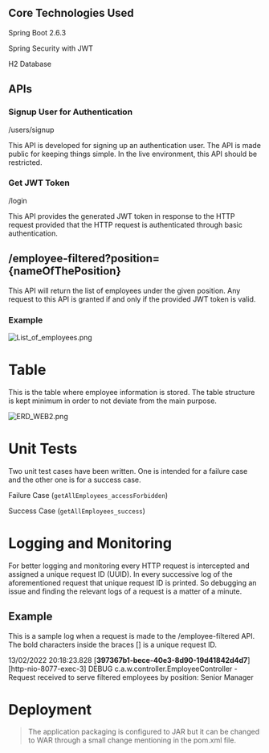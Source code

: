 ## Core Technologies Used

Spring Boot 2.6.3

Spring Security with JWT

H2 Database

## APIs

### Signup User for Authentication

/users/signup

This API is developed for signing up an authentication user. The API is made public for keeping things simple. In the live environment, this API should be restricted.

### Get JWT Token

/login

This API provides the generated JWT token in response to the HTTP request provided that the HTTP request is authenticated through basic authentication.

## /employee-filtered?position={nameOfThePosition}

This API will return the list of employees under the given position. Any request to this API is granted if and only if the provided JWT token is valid.

### Example

![List_of_employees.png](https://s3-us-west-2.amazonaws.com/secure.notion-static.com/66250fcb-fce4-4f4d-978a-2530e93c1610/List_of_employees.png)

# Table

This is the table where employee information is stored. The table structure is kept minimum in order to not deviate from the main purpose.

![ERD_WEB2.png](https://s3-us-west-2.amazonaws.com/secure.notion-static.com/2e2706ca-5d1d-4dcb-91c7-465bca19f6e9/ERD_WEB2.png)

# Unit Tests

Two unit test cases have been written. One is intended for a failure case and the other one is for a success case.

Failure Case (`getAllEmployees_accessForbidden`)

Success Case (`getAllEmployees_success`)

# Logging and Monitoring

For better logging and monitoring every HTTP request is intercepted and assigned a unique request ID (UUID). In every successive log of the aforementioned request that unique request ID is printed. So debugging an issue and finding the relevant logs of a request is a matter of a minute.

## Example

This is a sample log when a request is made to the /employee-filtered API. The bold characters inside the braces [] is a unique request ID.

13/02/2022 20:18:23.828 [**397367b1-bece-40e3-8d90-19d41842d4d7**] [http-nio-8077-exec-3] DEBUG c.a.w.controller.EmployeeController - Request received to serve filtered employees by position: Senior Manager

# Deployment

> The application packaging is configured to JAR but it can be changed to WAR through a small change mentioning in the pom.xml file.
>
